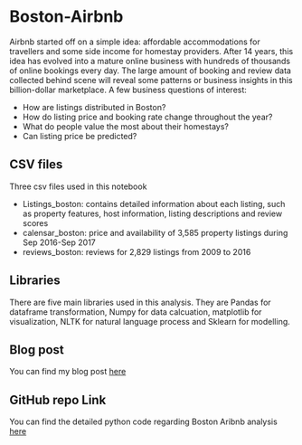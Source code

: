 # Boston-Airbnb 
Airbnb started off on a simple idea: affordable accommodations for travellers and some side income for homestay providers. After 14 years, this idea has evolved into a mature online business with hundreds of thousands of online bookings every day. The large amount of booking and review data collected behind scene will reveal some patterns or business insights in this billion-dollar marketplace.
A few business questions of interest:
* How are listings distributed in Boston?
* How do listing price and booking rate change throughout the year?
* What do people value the most about their homestays?
* Can listing price be predicted?

## CSV files
Three csv files used in this notebook
* Listings_boston: contains detailed information about each listing, such as property features, host information, listing descriptions and review scores
* calensar_boston: price and availability of 3,585 property listings during Sep 2016-Sep 2017
* reviews_boston: reviews for 2,829 listings from 2009 to 2016

## Libraries
There are five main libraries used in this analysis. They are Pandas for dataframe transformation, Numpy for data calcuation, matplotlib for visualization, NLTK for natural language process and Sklearn for modelling.

## Blog post
You can find my blog post [here](https://medium.com/@dongshimiao/do-you-understand-airbnb-activity-of-homestays-in-boston-d9074193a9a6)

## GitHub repo Link
You can find the detailed python code regarding Boston Aribnb analysis [here](https://github.com/ShimmyD/Boston-Airbnb/blob/master/Boston_Airbnb.ipynb)
